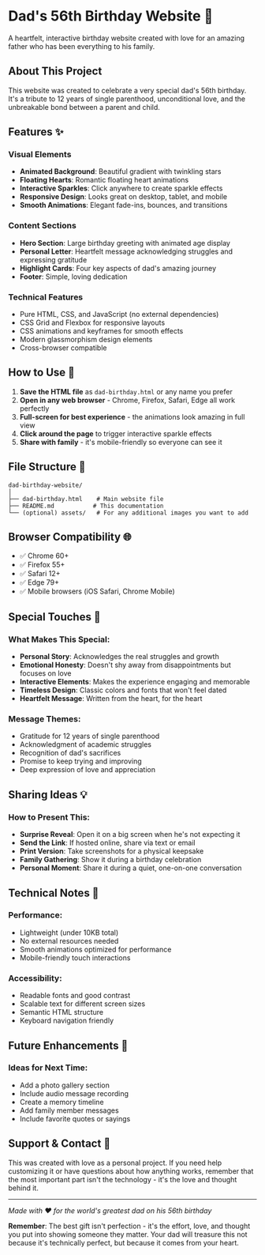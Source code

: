 
# Dad's 56th Birthday Website 🎉

A heartfelt, interactive birthday website created with love for an amazing father who has been everything to his family.

## About This Project

This website was created to celebrate a very special dad's 56th birthday. It's a tribute to 12 years of single parenthood, unconditional love, and the unbreakable bond between a parent and child.

## Features ✨

### Visual Elements
- **Animated Background**: Beautiful gradient with twinkling stars
- **Floating Hearts**: Romantic floating heart animations
- **Interactive Sparkles**: Click anywhere to create sparkle effects
- **Responsive Design**: Looks great on desktop, tablet, and mobile
- **Smooth Animations**: Elegant fade-ins, bounces, and transitions

### Content Sections
- **Hero Section**: Large birthday greeting with animated age display
- **Personal Letter**: Heartfelt message acknowledging struggles and expressing gratitude
- **Highlight Cards**: Four key aspects of dad's amazing journey
- **Footer**: Simple, loving dedication

### Technical Features
- Pure HTML, CSS, and JavaScript (no external dependencies)
- CSS Grid and Flexbox for responsive layouts
- CSS animations and keyframes for smooth effects
- Modern glassmorphism design elements
- Cross-browser compatible

## How to Use 📖

1. **Save the HTML file** as `dad-birthday.html` or any name you prefer
2. **Open in any web browser** - Chrome, Firefox, Safari, Edge all work perfectly
3. **Full-screen for best experience** - the animations look amazing in full view
4. **Click around the page** to trigger interactive sparkle effects
5. **Share with family** - it's mobile-friendly so everyone can see it
   
## File Structure 📁

```
dad-birthday-website/
│
├── dad-birthday.html    # Main website file
├── README.md           # This documentation
└── (optional) assets/   # For any additional images you want to add
```

## Browser Compatibility 🌐

- ✅ Chrome 60+
- ✅ Firefox 55+
- ✅ Safari 12+
- ✅ Edge 79+
- ✅ Mobile browsers (iOS Safari, Chrome Mobile)

## Special Touches 💝

### What Makes This Special:
- **Personal Story**: Acknowledges the real struggles and growth
- **Emotional Honesty**: Doesn't shy away from disappointments but focuses on love
- **Interactive Elements**: Makes the experience engaging and memorable
- **Timeless Design**: Classic colors and fonts that won't feel dated
- **Heartfelt Message**: Written from the heart, for the heart

### Message Themes:
- Gratitude for 12 years of single parenthood
- Acknowledgment of academic struggles
- Recognition of dad's sacrifices
- Promise to keep trying and improving
- Deep expression of love and appreciation

## Sharing Ideas 💡

### How to Present This:
- **Surprise Reveal**: Open it on a big screen when he's not expecting it
- **Send the Link**: If hosted online, share via text or email
- **Print Version**: Take screenshots for a physical keepsake
- **Family Gathering**: Show it during a birthday celebration
- **Personal Moment**: Share it during a quiet, one-on-one conversation

## Technical Notes 🔧

### Performance:
- Lightweight (under 10KB total)
- No external resources needed
- Smooth animations optimized for performance
- Mobile-friendly touch interactions

### Accessibility:
- Readable fonts and good contrast
- Scalable text for different screen sizes
- Semantic HTML structure
- Keyboard navigation friendly

## Future Enhancements 🚀

### Ideas for Next Time:
- Add a photo gallery section
- Include audio message recording
- Create a memory timeline
- Add family member messages
- Include favorite quotes or sayings

## Support & Contact 💌

This was created with love as a personal project. If you need help customizing it or have questions about how anything works, remember that the most important part isn't the technology - it's the love and thought behind it.

---

*Made with ❤️ for the world's greatest dad on his 56th birthday*

**Remember**: The best gift isn't perfection - it's the effort, love, and thought you put into showing someone they matter. Your dad will treasure this not because it's technically perfect, but because it comes from your heart.
